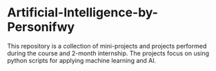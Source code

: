 # Artificial-Intelligence-by-Personifwy
This repository is a collection of mini-projects and projects performed during the course and 2-month internship.
The projects focus on using python scripts for applying machine learning and AI.
